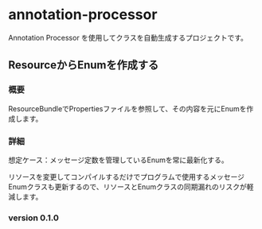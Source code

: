 # annotation-processor
Annotation Processor を使用してクラスを自動生成するプロジェクトです。

## ResourceからEnumを作成する

### 概要
ResourceBundleでPropertiesファイルを参照して、その内容を元にEnumを作成します。

### 詳細
想定ケース：メッセージ定数を管理しているEnumを常に最新化する。
<P>
リソースを変更してコンパイルするだけでプログラムで使用するメッセージEnumクラスも更新するので、リソースとEnumクラスの同期漏れのリスクが軽減します。

### version 0.1.0

